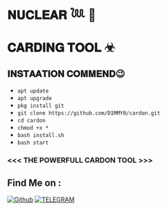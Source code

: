 



# 𝐍𝐔𝐂𝐋𝐄𝐀𝐑 𓆙 🏁
# 𝐂𝐀𝐑𝐃𝐈𝐍𝐆 𝐓𝐎𝐎𝐋 ☣
## 𝐈𝐍𝐒𝐓𝐀𝐀𝐓𝐈𝐎𝐍 𝐂𝐎𝐌𝐌𝐄𝐍𝐃😉
* `apt update`
* `apt upgrade`
* `pkg install git`
* `git clone https://github.com/D1MMY0/cardon.git`
* `cd cardon`
* `chmod +x *`
* `bash install.sh`  
* `bash start`

### <<< THE POWERFULL CARDON TOOL >>>

## Find Me on :
[![Github](https://img.shields.io/badge/Github-D1MMY-green?style=for-the-badge&logo=github)](https://github.com/D1MMY0 )
[![TELEGRAM](https://img.shields.io/badge/TELEGRAM-D1MMY-blue?style=for-the-badge&logo=telegram)](https://t.me/the_D1)
